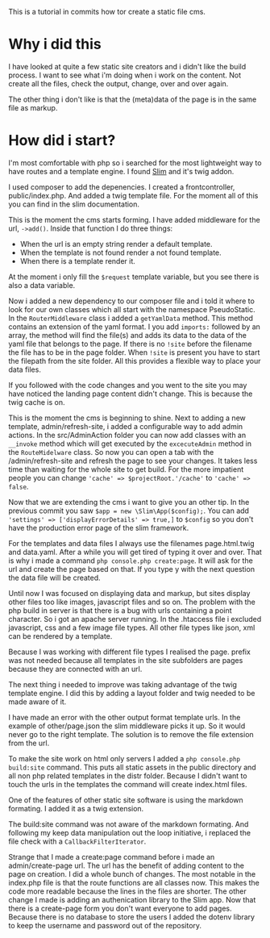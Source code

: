 This is a tutorial in commits how tor create a static file cms.

# Why i did this

I have looked at quite a few static site creators and i didn't like the build process. 
I want to see what i'm doing when i work on the content. Not create all the files, check the output, change, over and over again.
 
The other thing i don't like is that the (meta)data of the page is in the same file as markup.
 
# How did i start?

I'm most comfortable with php so i searched for the most lightweight way to have routes and a template engine.
I found [Slim](https://www.slimframework.com) and it's twig addon.

I used composer to add the depenencies. I created a frontcontroller, public/index.php. And added a twig template file. 
For the moment all of this you can find in the slim documentation.

This is the moment the cms starts forming. I have added middleware for the url, `->add()`.
Inside that function I do three things:

* When the url is an empty string render a default template.
* When the template is not found render a not found template.
* When there is a template render it.

At the moment i only fill the `$request` template variable, but you see there is also a data variable.

Now i added a new dependency to our composer file and i told it where to look for our own classes which all start with the namespace PseudoStatic.
In the `RouterMiddleware` class i added a `getYamlData` method. This method contains an extension of the yaml format.
I you add `imports:` followed by an array, the method will find the file(s) and adds its data to the data of the yaml file that belongs to the page.
If there is no `!site` before the filename the file has to be in the page folder. When `!site` is present you have to start the filepath from the site folder.
All this provides a flexible way to place your data files.

If you followed with the code changes and you went to the site you may have noticed the landing page content didn't change.
This is because the twig cache is on.

This is the moment the cms is beginning to shine. Next to adding a new template, admin/refresh-site, i added a configurable way to add admin actions.
In the src/AdminAction folder you can now add classes with an `__invoke` method which will get executed by the `excecuteAdmin` method in the `RouteMidelware` class.
So now you can open a tab with the /admin/refresh-site and refresh the page to see your changes. It takes less time than waiting for the whole site to get build.
For the more impatient people you can change `'cache' => $projectRoot.'/cache'` to `'cache' => false`. 

Now that we are extending the cms i want to give you an other tip. In the previous commit you saw `$app = new \Slim\App($config);`.
You can add `'settings' => ['displayErrorDetails' => true,]` to `$config` so you don't have the production error page of the slim framework.
 
For the templates and data files I always use the filenames page.html.twig and data.yaml. 
After a while you will get tired of typing it over and over. That is why i made a command `php console.php create:page`.
It will ask for the url and create the page based on that. If you type y with the next question the data file will be created.

Until now I was focused on displaying data and markup, but sites display other files too like images, javascript files and so on.
The problem with the php build in server is that there is a bug with urls containing a point character. So i got an apache server running.
In the .htaccess file i excluded javascript, css and a few image file types. All other file types like json, xml can be rendered by a template.

Because I was working with different file types I realised the page. prefix was not needed because all templates in the site subfolders are pages because they are connected with an url.

The next thing i needed to improve was taking advantage of the twig template engine. 
I did this by adding a layout folder and twig needed to be made aware of it.

I have made an error with the other output format template urls. 
In the example of other/page.json the slim middleware picks it up. 
So it would never go to the right template. The solution is to remove the file extension from the url.
 
To make the site work on html only servers I added a `php console.php build:site` command. 
This puts all static assets in the public directory and all non php related templates in the distr folder.
Because I didn't want to touch the urls in the templates the command will create index.html files.

One of the features of other static site software is using the markdown formating. I added it as a twig extension.
  
The build:site command was not aware of the markdown formating. 
And following my keep data manipulation out the loop initiative, i replaced the file check with a `CallbackFilterIterator`.   

Strange that I made a create:page command before i made an admin/create-page url. 
The url has the benefit of adding content to the page on creation.
I did a whole bunch of changes. The most notable in the index.php file is that the route functions are all classes now.
This makes the code more readable because the lines in the files are shorter.
The other change I made is adding an authenication library to the Slim app. Now that there is a create-page form you don't want everyone to add pages.
Because there is no database to store the users I added the dotenv library to keep the username and password out of the repository.